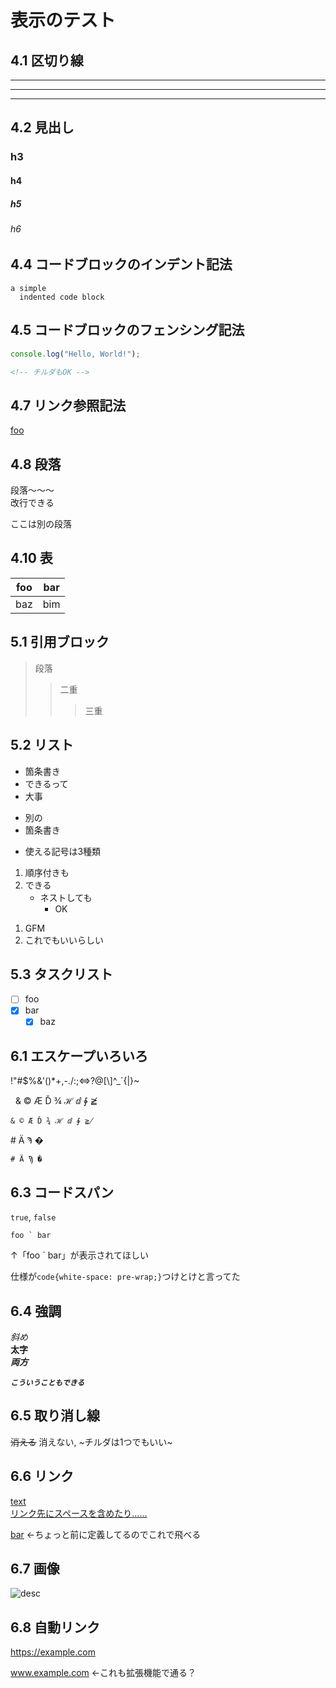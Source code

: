 # 表示のテスト

## 4.1 区切り線

***

---

___

## 4.2 見出し

### h3
#### h4
##### h5
###### h6

## 4.4 コードブロックのインデント記法

    a simple
      indented code block

## 4.5 コードブロックのフェンシング記法

```js
console.log("Hello, World!");
```

~~~html
<!-- チルダもOK -->
~~~

## 4.7 リンク参照記法

[foo]: https://example.com "example"
[foo]

## 4.8 段落

段落〜〜〜  
改行できる

ここは別の段落

## 4.10 表

| foo | bar |
| --- | --- |
| baz | bim |

## 5.1 引用ブロック

> 段落
>> 二重
>>> 三重

## 5.2 リスト

- 箇条書き
- できるって
- 大事

* 別の
* 箇条書き

+ 使える記号は3種類

1. 順序付きも
2. できる
    * ネストしても
        * OK

1) GFM
2) これでもいいらしい

## 5.3 タスクリスト

- [ ] foo
- [x] bar
    - [x] baz

## 6.1 エスケープいろいろ

\!\"\#\$\%\&\'\(\)\*\+\,\-\.\/\:\;\<\=\>\?\@\[\\\]\^\_\`\{\|\}\~

&nbsp; &amp; &copy; &AElig; &Dcaron;
&frac34; &HilbertSpace; &DifferentialD;
&ClockwiseContourIntegral; &ngE;

```
& © Æ Ď ¾ ℋ ⅆ ∲ ≧̸
```

&#35; &#1234; &#992; &#0;

```
# Ӓ Ϡ �
```

## 6.3 コードスパン

`true`, `false`

`` foo ` bar ``

↑「foo ` bar」が表示されてほしい

仕様が`code{white-space: pre-wrap;}`つけとけと言ってた

## 6.4 強調

*斜め*  
**太字**  
***両方***

***`こういうこともできる`***

## 6.5 取り消し線

~~消える~~ 消えない, ~チルダは1つでもいい~

## 6.6 リンク

[text](https://example.com)  
[リンク先にスペースを含めたり……](<https://example.com?test=a b>)

[bar][foo] ←ちょっと前に定義してるのでこれで飛べる

## 6.7 画像

![desc](https://axtech.dev/img/z0000.png)

## 6.8 自動リンク

<https://example.com>

www.example.com ←これも拡張機能で通る？